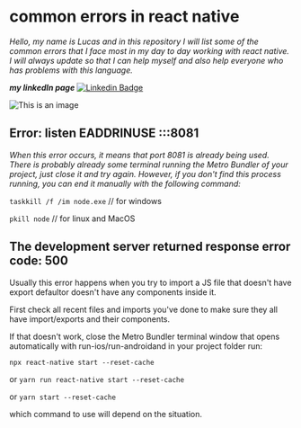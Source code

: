 # common errors in react native

*Hello, my name is Lucas and in this repository I will list some of the common errors that I face most in my day to day working with react native. I will always update so that I can help myself and also help everyone who has problems with this language.*



***my linkedIn page*** [![Linkedin Badge](https://img.shields.io/badge/-LinkedIn-blue?style=flat-square&logo=Linkedin&logoColor=white&link=https://www.linkedin.com/in/lucas-pereira-5280b9206/)](https://www.linkedin.com/in/lucas-pereira-5280b9206/)




![This is an image](https://github.com/LucasPereira9/Erros-Comuns-React-Native/blob/main/assets/react-native.jpg)   


## Error: listen EADDRINUSE :::8081
*When this error occurs, it means that port 8081 is already being used. There is probably already some terminal running the Metro Bundler of your project, just close it and try again. However, if you don't find this process running, you can end it manually with the following command:*

 ```taskkill /f /im node.exe```  // for windows
 
 ```pkill node``` // for linux and MacOS
 
 
## The development server returned response error code: 500
Usually this error happens when you try to import a JS file that doesn't have export defaultor doesn't have any components inside it.

First check all recent files and imports you've done to make sure they all have import/exports and their components.

If that doesn't work, close the Metro Bundler terminal window that opens automatically with run-ios/run-androidand in your project folder run:

```npx react-native start --reset-cache```

or ```yarn run react-native start --reset-cache```

or ```yarn start --reset-cache```

which command to use will depend on the situation.
